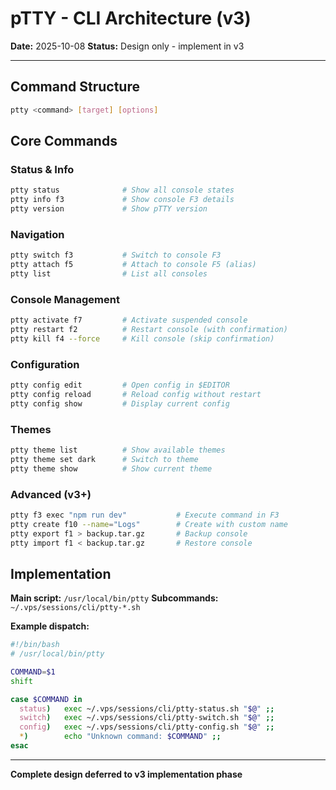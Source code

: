 # pTTY - CLI Architecture (v3)

**Date:** 2025-10-08
**Status:** Design only - implement in v3

---

## Command Structure

```bash
ptty <command> [target] [options]
```

## Core Commands

### Status & Info
```bash
ptty status              # Show all console states
ptty info f3             # Show console F3 details
ptty version             # Show pTTY version
```

### Navigation
```bash
ptty switch f3           # Switch to console F3
ptty attach f5           # Attach to console F5 (alias)
ptty list                # List all consoles
```

### Console Management
```bash
ptty activate f7         # Activate suspended console
ptty restart f2          # Restart console (with confirmation)
ptty kill f4 --force     # Kill console (skip confirmation)
```

### Configuration
```bash
ptty config edit         # Open config in $EDITOR
ptty config reload       # Reload config without restart
ptty config show         # Display current config
```

### Themes
```bash
ptty theme list          # Show available themes
ptty theme set dark      # Switch to theme
ptty theme show          # Show current theme
```

### Advanced (v3+)
```bash
ptty f3 exec "npm run dev"           # Execute command in F3
ptty create f10 --name="Logs"        # Create with custom name
ptty export f1 > backup.tar.gz       # Backup console
ptty import f1 < backup.tar.gz       # Restore console
```

## Implementation

**Main script:** `/usr/local/bin/ptty`
**Subcommands:** `~/.vps/sessions/cli/ptty-*.sh`

**Example dispatch:**
```bash
#!/bin/bash
# /usr/local/bin/ptty

COMMAND=$1
shift

case $COMMAND in
  status)   exec ~/.vps/sessions/cli/ptty-status.sh "$@" ;;
  switch)   exec ~/.vps/sessions/cli/ptty-switch.sh "$@" ;;
  config)   exec ~/.vps/sessions/cli/ptty-config.sh "$@" ;;
  *)        echo "Unknown command: $COMMAND" ;;
esac
```

---

**Complete design deferred to v3 implementation phase**
